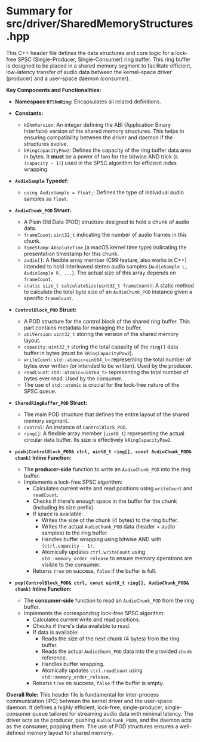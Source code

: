 # Summary for src/driver/SharedMemoryStructures.hpp

This C++ header file defines the data structures and core logic for a lock-free SPSC (Single-Producer, Single-Consumer) ring buffer. This ring buffer is designed to be placed in a shared memory segment to facilitate efficient, low-latency transfer of audio data between the kernel-space driver (producer) and a user-space daemon (consumer).

**Key Components and Functionalities:**

-   **Namespace `RTShmRing`:** Encapsulates all related definitions.

-   **Constants:**
    -   `kShmVersion`: An integer defining the ABI (Application Binary Interface) version of the shared memory structures. This helps in ensuring compatibility between the driver and daemon if the structures evolve.
    -   `kRingCapacityPow2`: Defines the capacity of the ring buffer data area in bytes. It **must** be a power of two for the bitwise AND trick (`& (capacity - 1)`) used in the SPSC algorithm for efficient index wrapping.

-   **`AudioSample` Typedef:**
    -   `using AudioSample = float;`: Defines the type of individual audio samples as `float`.

-   **`AudioChunk_POD` Struct:**
    -   A Plain Old Data (POD) structure designed to hold a chunk of audio data.
    -   `frameCount`: `uint32_t` indicating the number of audio frames in this chunk.
    -   `timeStamp`: `AbsoluteTime` (a macOS kernel time type) indicating the presentation timestamp for this chunk.
    -   `audio[]`: A flexible array member (C99 feature, also works in C++) intended to hold interleaved stereo audio samples (`AudioSample L, AudioSample R, ...`). The actual size of this array depends on `frameCount`.
    -   `static size_t calculateSize(uint32_t frameCount)`: A static method to calculate the total byte size of an `AudioChunk_POD` instance given a specific `frameCount`.

-   **`ControlBlock_POD` Struct:**
    -   A POD structure for the control block of the shared ring buffer. This part contains metadata for managing the buffer.
    -   `abiVersion`: `uint32_t` storing the version of the shared memory layout.
    -   `capacity`: `uint32_t` storing the total capacity of the `ring[]` data buffer in bytes (must be `kRingCapacityPow2`).
    -   `writeCount`: `std::atomic<uint64_t>` representing the total number of bytes ever written (or intended to be written). Used by the producer.
    -   `readCount`: `std::atomic<uint64_t>` representing the total number of bytes ever read. Used by the consumer.
    -   The use of `std::atomic` is crucial for the lock-free nature of the SPSC queue.

-   **`SharedRingBuffer_POD` Struct:**
    -   The main POD structure that defines the entire layout of the shared memory segment.
    -   `control`: An instance of `ControlBlock_POD`.
    -   `ring[]`: A flexible array member (`uint8_t`) representing the actual circular data buffer. Its size is effectively `kRingCapacityPow2`.

-   **`push(ControlBlock_POD& ctrl, uint8_t ring[], const AudioChunk_POD& chunk)` Inline Function:**
    -   The **producer-side** function to write an `AudioChunk_POD` into the ring buffer.
    -   Implements a lock-free SPSC algorithm:
        -   Calculates current write and read positions using `writeCount` and `readCount`.
        -   Checks if there's enough space in the buffer for the chunk (including its size prefix).
        -   If space is available:
            -   Writes the size of the chunk (4 bytes) to the ring buffer.
            -   Writes the actual `AudioChunk_POD` data (header + audio samples) to the ring buffer.
            -   Handles buffer wrapping using bitwise AND with `(ctrl.capacity - 1)`.
            -   Atomically updates `ctrl.writeCount` using `std::memory_order_release` to ensure memory operations are visible to the consumer.
        -   Returns `true` on success, `false` if the buffer is full.

-   **`pop(ControlBlock_POD& ctrl, const uint8_t ring[], AudioChunk_POD& chunk)` Inline Function:**
    -   The **consumer-side** function to read an `AudioChunk_POD` from the ring buffer.
    -   Implements the corresponding lock-free SPSC algorithm:
        -   Calculates current write and read positions.
        -   Checks if there's data available to read.
        -   If data is available:
            -   Reads the size of the next chunk (4 bytes) from the ring buffer.
            -   Reads the actual `AudioChunk_POD` data into the provided `chunk` reference.
            -   Handles buffer wrapping.
            -   Atomically updates `ctrl.readCount` using `std::memory_order_release`.
        -   Returns `true` on success, `false` if the buffer is empty.

**Overall Role:**
This header file is fundamental for inter-process communication (IPC) between the kernel driver and the user-space daemon. It defines a highly efficient, lock-free, single-producer, single-consumer queue tailored for streaming audio data with minimal latency. The driver acts as the producer, pushing `AudioChunk_POD`s, and the daemon acts as the consumer, popping them. The use of POD structures ensures a well-defined memory layout for shared memory.
